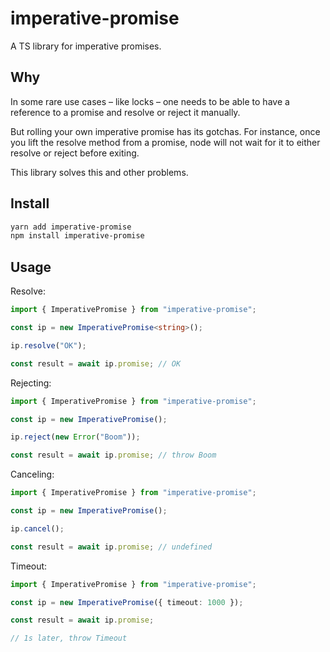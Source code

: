 # imperative-promise

A TS library for imperative promises.

## Why

In some rare use cases – like locks – one needs to be able to have a reference to a promise and resolve or reject it manually. 

But rolling your own imperative promise has its gotchas. For instance, once you lift the resolve method from a promise, node will not wait for it to either resolve or reject before exiting.

This library solves this and other problems.

## Install

```sh
yarn add imperative-promise
npm install imperative-promise
```

## Usage

Resolve:

```ts
import { ImperativePromise } from "imperative-promise";

const ip = new ImperativePromise<string>();

ip.resolve("OK");

const result = await ip.promise; // OK
```

Rejecting:

```ts
import { ImperativePromise } from "imperative-promise";

const ip = new ImperativePromise();

ip.reject(new Error("Boom"));

const result = await ip.promise; // throw Boom
```

Canceling:

```ts
import { ImperativePromise } from "imperative-promise";

const ip = new ImperativePromise();

ip.cancel();

const result = await ip.promise; // undefined
```

Timeout:

```ts
import { ImperativePromise } from "imperative-promise";

const ip = new ImperativePromise({ timeout: 1000 });

const result = await ip.promise; 

// 1s later, throw Timeout
```